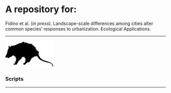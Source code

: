 A repository for:
================

Fidino et al. (*in press*). Landscape-scale differences among cities
alter common species’ responses to urbanization. Ecological
Applications.

-----

<div data-align="center">

<img width="150" height="auto" src="./images/opossum.JPG" alt="A silhouette of an opossum." />

</div>

<div data-align="center">

<h3>

Scripts

</h3>

</div>

-----

